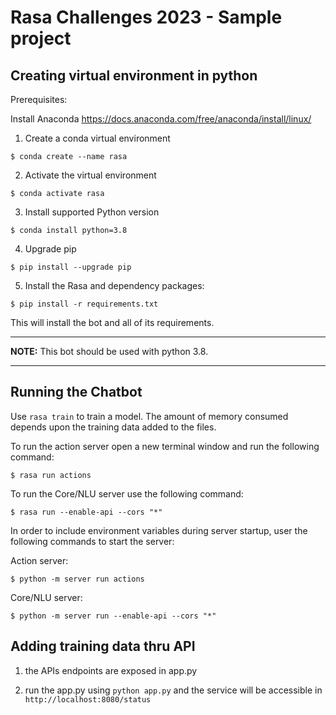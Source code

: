 # Rasa Challenges 2023 - Sample project


## Creating virtual environment in python

Prerequisites: 

Install Anaconda https://docs.anaconda.com/free/anaconda/install/linux/

1. Create a conda virtual environment 

```
$ conda create --name rasa
```

2. Activate the virtual environment

```
$ conda activate rasa
```

3. Install supported Python version

```
$ conda install python=3.8
```

4. Upgrade pip

```
$ pip install --upgrade pip
```

5. Install the Rasa and dependency packages:

```
$ pip install -r requirements.txt
```

This will install the bot and all of its requirements.

---

**NOTE:**
This bot should be used with python 3.8.

---

## Running the Chatbot

Use `rasa train` to train a model. The amount of memory consumed depends upon the training data added to the files.

To run the action server open a new terminal window and run the following command:

```
$ rasa run actions
```

To run the Core/NLU server use the following command:

```
$ rasa run --enable-api --cors "*"
```

In order to include environment variables during server startup, user the following commands to start the server:

Action server:

```
$ python -m server run actions
```

Core/NLU server:

```
$ python -m server run --enable-api --cors "*"
```



## Adding training data thru API

1. the APIs endpoints are exposed in app.py

2. run the app.py using `python app.py` and the service will be accessible in `http://localhost:8080/status`

